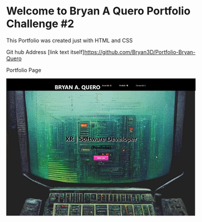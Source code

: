# Welcome to Bryan A Quero Portfolio Challenge #2

This Portfolio was created just with HTML and CSS

Git hub Address
[link text itself]https://github.com/Bryan3D/Portfolio-Bryan-Quero

Portfolio Page


![alt text](https://github.com/Bryan3D/Portfolio-Bryan-Quero/blob/main/2022_10_13_19_09_13_BQ_XR_FS_DSoftware_Developer.jpg)
